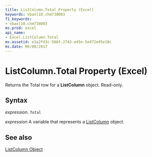 ```yaml
---
title: ListColumn.Total Property (Excel)
keywords: vbaxl10.chm738083
f1_keywords:
- vbaxl10.chm738083
ms.prod: excel
api_name:
- Excel.ListColumn.Total
ms.assetid: e3a2fd3c-560f-2743-e45e-5e472e45e10c
ms.date: 06/08/2017
---
```



# ListColumn.Total Property (Excel)

Returns the Total row for a  **ListColumn** object. Read-only.


## Syntax

 _expression_. `Total`

 _expression_ A variable that represents a [ListColumn](Excel.ListColumn.md) object.


## See also


[ListColumn Object](Excel.ListColumn.md)

